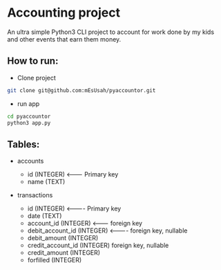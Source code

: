 # Accounting project
An ultra simple Python3 CLI project to account for work done by my kids and other 
events that earn them money.

## How to run:
* Clone project
```bash
git clone git@github.com:mEsUsah/pyaccountor.git
```

* run app
```bash
cd pyaccountor
python3 app.py
```

## Tables:
* accounts
    * id (INTEGER) <--- Primary key
    * name (TEXT)

* transactions
    * id (INTEGER) <---- Primary key
    * date (TEXT)
    * account_id (INTEGER) <--- foreign key
    * debit_account_id (INTEGER) <---- foreign key, nullable
    * debit_amount (INTEGER)
    * credit_account_id (INTEGER) foreign key, nullable
    * credit_amount (INTEGER)
    * forfilled (INTEGER)


